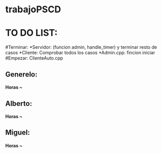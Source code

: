 # trabajoPSCD

# TO DO LIST:

#Terminar: 
*Servidor: (funcion admin, handle_timer) y terminar resto de casos
            *Cliente:  Comprobar todos los casos
            *Admin.cpp: fincion iniciar
#Empezar: ClienteAuto.cpp

## Generelo: 
#### Horas ~

 ## Alberto: 
 #### Horas ~

 ## Miguel: 
 #### Horas ~
